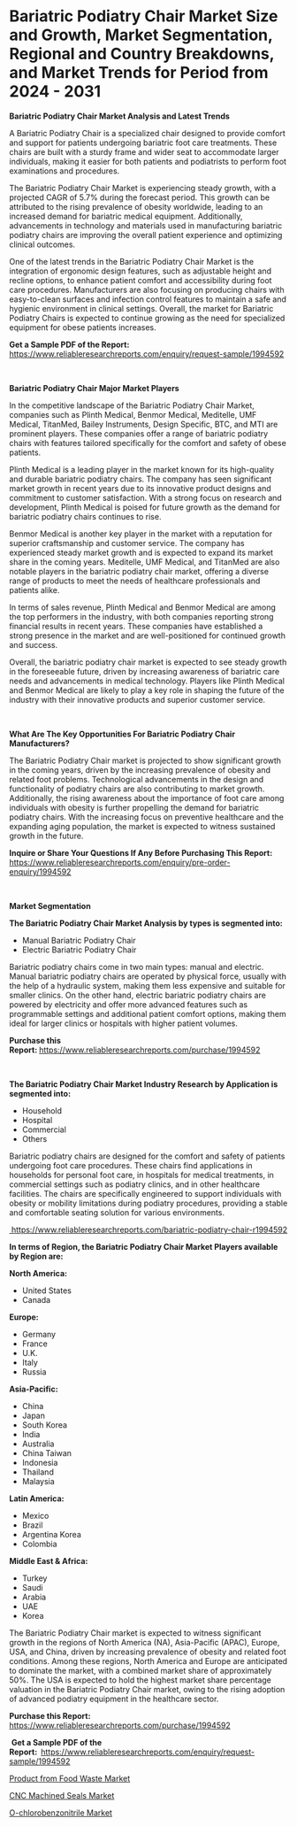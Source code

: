 <p><h1>Bariatric Podiatry Chair Market Size and Growth, Market Segmentation, Regional and Country Breakdowns, and Market Trends for Period from 2024 -  2031</h1></p><p><strong>Bariatric Podiatry Chair Market Analysis and Latest Trends</strong></p>
<p><p>A Bariatric Podiatry Chair is a specialized chair designed to provide comfort and support for patients undergoing bariatric foot care treatments. These chairs are built with a sturdy frame and wider seat to accommodate larger individuals, making it easier for both patients and podiatrists to perform foot examinations and procedures.</p><p>The Bariatric Podiatry Chair Market is experiencing steady growth, with a projected CAGR of 5.7% during the forecast period. This growth can be attributed to the rising prevalence of obesity worldwide, leading to an increased demand for bariatric medical equipment. Additionally, advancements in technology and materials used in manufacturing bariatric podiatry chairs are improving the overall patient experience and optimizing clinical outcomes.</p><p>One of the latest trends in the Bariatric Podiatry Chair Market is the integration of ergonomic design features, such as adjustable height and recline options, to enhance patient comfort and accessibility during foot care procedures. Manufacturers are also focusing on producing chairs with easy-to-clean surfaces and infection control features to maintain a safe and hygienic environment in clinical settings. Overall, the market for Bariatric Podiatry Chairs is expected to continue growing as the need for specialized equipment for obese patients increases.</p></p>
<p><strong>Get a Sample PDF of the Report:&nbsp;</strong> <a href="https://www.reliableresearchreports.com/enquiry/request-sample/1994592">https://www.reliableresearchreports.com/enquiry/request-sample/1994592</a></p>
<p>&nbsp;</p>
<p><strong>Bariatric Podiatry Chair Major Market Players</strong></p>
<p><p>In the competitive landscape of the Bariatric Podiatry Chair Market, companies such as Plinth Medical, Benmor Medical, Meditelle, UMF Medical, TitanMed, Bailey Instruments, Design Specific, BTC, and MTI are prominent players. These companies offer a range of bariatric podiatry chairs with features tailored specifically for the comfort and safety of obese patients.</p><p>Plinth Medical is a leading player in the market known for its high-quality and durable bariatric podiatry chairs. The company has seen significant market growth in recent years due to its innovative product designs and commitment to customer satisfaction. With a strong focus on research and development, Plinth Medical is poised for future growth as the demand for bariatric podiatry chairs continues to rise.</p><p>Benmor Medical is another key player in the market with a reputation for superior craftsmanship and customer service. The company has experienced steady market growth and is expected to expand its market share in the coming years. Meditelle, UMF Medical, and TitanMed are also notable players in the bariatric podiatry chair market, offering a diverse range of products to meet the needs of healthcare professionals and patients alike.</p><p>In terms of sales revenue, Plinth Medical and Benmor Medical are among the top performers in the industry, with both companies reporting strong financial results in recent years. These companies have established a strong presence in the market and are well-positioned for continued growth and success.</p><p>Overall, the bariatric podiatry chair market is expected to see steady growth in the foreseeable future, driven by increasing awareness of bariatric care needs and advancements in medical technology. Players like Plinth Medical and Benmor Medical are likely to play a key role in shaping the future of the industry with their innovative products and superior customer service.</p></p>
<p>&nbsp;</p>
<p><strong>What Are The Key Opportunities For Bariatric Podiatry Chair Manufacturers?</strong></p>
<p><p>The Bariatric Podiatry Chair market is projected to show significant growth in the coming years, driven by the increasing prevalence of obesity and related foot problems. Technological advancements in the design and functionality of podiatry chairs are also contributing to market growth. Additionally, the rising awareness about the importance of foot care among individuals with obesity is further propelling the demand for bariatric podiatry chairs. With the increasing focus on preventive healthcare and the expanding aging population, the market is expected to witness sustained growth in the future.</p></p>
<p><strong>Inquire or Share Your Questions If Any Before Purchasing This Report:</strong> <a href="https://www.reliableresearchreports.com/enquiry/pre-order-enquiry/1994592">https://www.reliableresearchreports.com/enquiry/pre-order-enquiry/1994592</a></p>
<p>&nbsp;</p>
<p><strong>Market Segmentation</strong></p>
<p><strong>The Bariatric Podiatry Chair Market Analysis by types is segmented into:</strong></p>
<p><ul><li>Manual Bariatric Podiatry Chair</li><li>Electric Bariatric Podiatry Chair</li></ul></p>
<p><p>Bariatric podiatry chairs come in two main types: manual and electric. Manual bariatric podiatry chairs are operated by physical force, usually with the help of a hydraulic system, making them less expensive and suitable for smaller clinics. On the other hand, electric bariatric podiatry chairs are powered by electricity and offer more advanced features such as programmable settings and additional patient comfort options, making them ideal for larger clinics or hospitals with higher patient volumes.</p></p>
<p><strong>Purchase this Report:&nbsp;</strong><a href="https://www.reliableresearchreports.com/purchase/1994592">https://www.reliableresearchreports.com/purchase/1994592</a></p>
<p>&nbsp;</p>
<p><strong>The Bariatric Podiatry Chair Market Industry Research by Application is segmented into:</strong></p>
<p><ul><li>Household</li><li>Hospital</li><li>Commercial</li><li>Others</li></ul></p>
<p><p>Bariatric podiatry chairs are designed for the comfort and safety of patients undergoing foot care procedures. These chairs find applications in households for personal foot care, in hospitals for medical treatments, in commercial settings such as podiatry clinics, and in other healthcare facilities. The chairs are specifically engineered to support individuals with obesity or mobility limitations during podiatry procedures, providing a stable and comfortable seating solution for various environments.</p></p>
<p><a href="https://www.reliableresearchreports.com/bariatric-podiatry-chair-r1994592">&nbsp;https://www.reliableresearchreports.com/bariatric-podiatry-chair-r1994592</a></p>
<p><strong>In terms of Region, the Bariatric Podiatry Chair Market Players available by Region are:</strong></p>
<p>
    <p> <strong> North America: </strong>
        <ul>
            <li>United States</li>
            <li>Canada</li>
        </ul>
        </p> 
    <p> <strong> Europe: </strong>
        <ul>
            <li>Germany</li>
            <li>France</li>
            <li>U.K.</li>
            <li>Italy</li>
            <li>Russia</li>
        </ul>
        </p> 
    <p> <strong> Asia-Pacific: </strong>
        <ul>
            <li>China</li>
            <li>Japan</li>
            <li>South Korea</li>
            <li>India</li>
            <li>Australia</li>
            <li>China Taiwan</li>
            <li>Indonesia</li>
            <li>Thailand</li>
            <li>Malaysia</li>
        </ul>
        </p> 
    <p> <strong> Latin America: </strong>
        <ul>
            <li>Mexico</li>
            <li>Brazil</li>
            <li>Argentina Korea</li>
            <li>Colombia</li>
        </ul>
        </p> 
    <p> <strong> Middle East & Africa: </strong>
        <ul>
            <li>Turkey</li>
            <li>Saudi</li>
            <li>Arabia</li>
            <li>UAE</li>
            <li>Korea</li>
        </ul>
    </p>
    </p>
<p><p>The Bariatric Podiatry Chair market is expected to witness significant growth in the regions of North America (NA), Asia-Pacific (APAC), Europe, USA, and China, driven by increasing prevalence of obesity and related foot conditions. Among these regions, North America and Europe are anticipated to dominate the market, with a combined market share of approximately 50%. The USA is expected to hold the highest market share percentage valuation in the Bariatric Podiatry Chair market, owing to the rising adoption of advanced podiatry equipment in the healthcare sector.</p></p>
<p><strong>Purchase this Report: </strong><a href="https://www.reliableresearchreports.com/purchase/1994592">https://www.reliableresearchreports.com/purchase/1994592</a></p>
<p>&nbsp;<strong>Get a Sample PDF of the Report:&nbsp;&nbsp;</strong><a href="https://www.reliableresearchreports.com/enquiry/request-sample/1994592">https://www.reliableresearchreports.com/enquiry/request-sample/1994592</a></p>
<p><strong></strong></p>
<p><p><a href="https://metal-farmhouse-e95.notion.site/Product-from-Food-Waste-Market-Research-Report-Its-History-and-Forecast-2024-to-2031-b74f03eb05e7407e9d45d0b71132c7e7">Product from Food Waste Market</a></p><p><a href="https://gratis-rainforest-2ca.notion.site/CNC-Machined-Seals-Market-Size-Reveals-the-Best-Marketing-Channels-In-Global-Industry-af899c16060243f78e77691bff6ddd93">CNC Machined Seals Market</a></p><p><a href="https://crocus-run-b5a.notion.site/Analyzing-O-chlorobenzonitrile-Market-Global-Industry-Perspective-and-Forecast-2024-to-2031-715a1739a79c41158837f9bc535c75ac">O-chlorobenzonitrile Market</a></p></p>